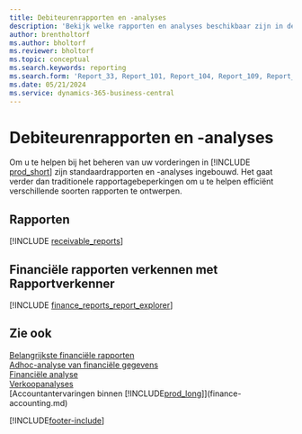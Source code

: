 ```yaml
---
title: Debiteurenrapporten en -analyses
description: 'Bekijk welke rapporten en analyses beschikbaar zijn in de standaardversie van Business Central, zodat u uw debiteuren kunt volgen.'
author: brentholtorf
ms.author: bholtorf
ms.reviewer: bholtorf
ms.topic: conceptual
ms.search.keywords: reporting
ms.search.form: 'Report_33, Report_101, Report_104, Report_109, Report_112, Report_120, Report_121, Report_129, Report_211, Report_1316'
ms.date: 05/21/2024
ms.service: dynamics-365-business-central
---
```

# Debiteurenrapporten en -analyses

Om u te helpen bij het beheren van uw vorderingen in [!INCLUDE [prod_short](includes/prod_short.md)] zijn standaardrapporten en -analyses ingebouwd. Het gaat verder dan traditionele rapportagebeperkingen om u te helpen efficiënt verschillende soorten rapporten te ontwerpen.  

## Rapporten

[!INCLUDE [receivable_reports](includes/receivable-reports-include.md)]

## Financiële rapporten verkennen met Rapportverkenner

[!INCLUDE [finance_reports_report_explorer](includes/finance-reports-report-explorer-include.md)]


## Zie ook

[Belangrijkste financiële rapporten](finance-reports.md)  
[Adhoc-analyse van financiële gegevens](ad-hoc-analysis-finance.md)   
[Financiële analyse](bi.md)   
[Verkoopanalyses](sales-analytics-overview.md)  
[Accountantervaringen binnen [!INCLUDE[prod_long](includes/prod_long.md)]](finance-accounting.md)  

[!INCLUDE[footer-include](includes/footer-banner.md)]
